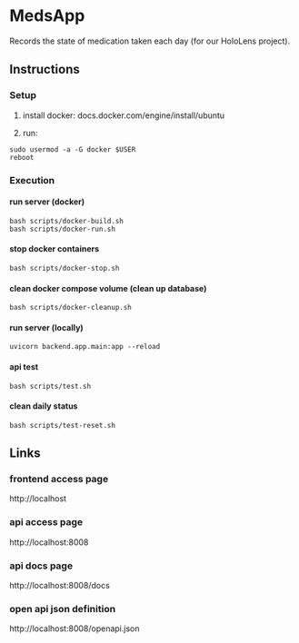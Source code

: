 # MedsApp

Records the state of medication taken each day (for our HoloLens project).

## Instructions

### Setup

1. install docker: docs.docker.com/engine/install/ubuntu

2. run:
```
sudo usermod -a -G docker $USER
reboot
```

### Execution

#### run server (docker)

```
bash scripts/docker-build.sh
bash scripts/docker-run.sh
```

#### stop docker containers

```
bash scripts/docker-stop.sh
```

#### clean docker compose volume (clean up database)

```
bash scripts/docker-cleanup.sh
```

#### run server (locally)

```
uvicorn backend.app.main:app --reload
```

#### api test

```
bash scripts/test.sh
```

#### clean daily status

```
bash scripts/test-reset.sh
```

## Links

### frontend access page

http://localhost

### api access page

http://localhost:8008

### api docs page

http://localhost:8008/docs


### open api json definition

http://localhost:8008/openapi.json


